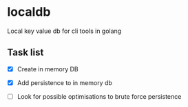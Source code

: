 # localdb
Local key value db for cli tools in golang

## Task list
- [x] Create in memory DB
- [x] Add persistence to in memory db
- [ ] Look for possible optimisations to brute force persistence

